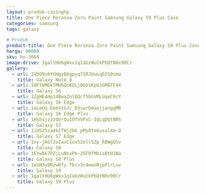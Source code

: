 ```yaml
---
layout: produk-casinghp
title: One Piece Roronoa Zoro Paint Samsung Galaxy S9 Plus Case
categories: samsung
tags: galaxy

# Produk
product-title: One Piece Roronoa Zoro Paint Samsung Galaxy S9 Plus Case
harga: 90000
sku: hn-3668
image-drive: 1galtHU6gWxx1qIaUzWuCkPbQtN0x90Cr
gallery:
  - url: 1VbO9ubYUHgyBXgpyq7SRJUuLqD2S0sma
    title: Galaxy Note 8
  - url: 10FY8M6kTMUbQcKQLj0bViKpUJGM8TF4X
    title: Galaxy S6
  - url: 1ZgHE4Hp14BwaZnlDQcf5bGVMLUqeC9cY
    title: Galaxy S6 Edge
  - url: 1eLeOq-EmoStGJc_D3swrDdaojjanggMR
    title: Galaxy S6 Edge Plus
  - url: 1HShsjzJzQVrOuIOTVVPxC-IQLqDQtNMS
    title: Galaxy S7
  - url: 1iH525sa4kITWj2b6_pMy8te6usulXm-O
    title: Galaxy S7 Edge
  - url: 1xy-jAGl2oIaxC1uv52ellSZp_R8WgQSv
    title: Galaxy S8
  - url: 1EYw8k7PZjLuNoxPm-26F0fMbisBtHJNa
    title: Galaxy S8 Plus
  - url: 1w1H3y8Rzw8fy-Tbcv3c4wwoNjpPlrLuv
    title: Galaxy S9
  - url: 1galtHU6gWxx1qIaUzWuCkPbQtN0x90Cr
    title: Galaxy S9 Plus
---
```

